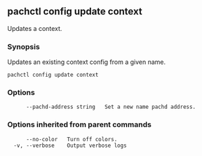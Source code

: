 ## pachctl config update context

Updates a context.

### Synopsis


Updates an existing context config from a given name.

```
pachctl config update context
```

### Options

```
      --pachd-address string   Set a new name pachd address.
```

### Options inherited from parent commands

```
      --no-color   Turn off colors.
  -v, --verbose    Output verbose logs
```

